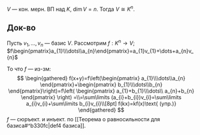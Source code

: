 $V$ — кон. мерн. ВП над $K$, $\dim V=n$. Тогда $V\cong K^{n}$.
## Док-во

Пусть $v_{1},\dots, v_{n}$ — базис $V$. Рассмотрим $f: K^{n}\to V$; $f\begin{pmatrix}a_{1}\\\dots\\a_{n}\end{pmatrix}=a_{1}v_{1}+\dots+a_{n}v_{n}$

То что $f$ — из-зм:
$$
\begin{gathered}
f(x+y)=f\left(\begin{pmatrix}
a_{1}\\\dots\\a_{n}
\end{pmatrix}+\begin{pmatrix}
b_{1}\\\dots\\b_{n}
\end{pmatrix}\right)=f\left( \begin{pmatrix}
a_{1}+b_{1}\\\dots\\ a_{n}+b_{n}
\end{pmatrix} \right) =\\=\sum\limits (a_{i}+b_{i})v_{i}=\sum\limits a_{i}v_{i}+\sum\limits b_{i}v_{i}\\[8pt]
f(kx)=kf(x)\text{ (упр.)}
\end{gathered}
$$
$f$ — сюръект. и инъект. по [[Теорема о равносильности для базиса#^b330fc|def4 базиса]]. 